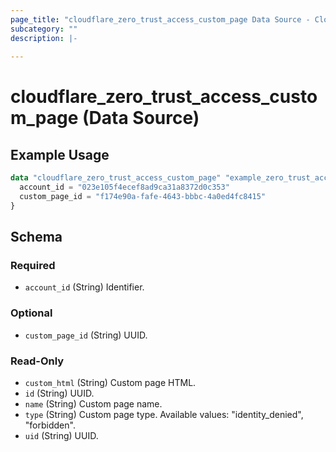 ```yaml
---
page_title: "cloudflare_zero_trust_access_custom_page Data Source - Cloudflare"
subcategory: ""
description: |-
  
---
```


# cloudflare_zero_trust_access_custom_page (Data Source)



## Example Usage

```terraform
data "cloudflare_zero_trust_access_custom_page" "example_zero_trust_access_custom_page" {
  account_id = "023e105f4ecef8ad9ca31a8372d0c353"
  custom_page_id = "f174e90a-fafe-4643-bbbc-4a0ed4fc8415"
}
```

<!-- schema generated by tfplugindocs -->
## Schema

### Required

- `account_id` (String) Identifier.

### Optional

- `custom_page_id` (String) UUID.

### Read-Only

- `custom_html` (String) Custom page HTML.
- `id` (String) UUID.
- `name` (String) Custom page name.
- `type` (String) Custom page type.
Available values: "identity_denied", "forbidden".
- `uid` (String) UUID.


